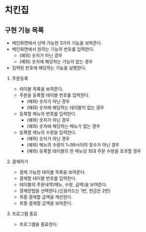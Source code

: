 # 치킨집

## 구현 기능 목록

- 메인화면에서 선택 가능한 3가지 기능을 보여준다.
- 메인화면에서 원하는 기능의 번호를 입력한다.
    - (예외) 숫자가 아닌 경우
    - (예외) 숫자에 해당하는 기능이 없는 경우
- 입력된 번호에 해당하는 기능을 실행한다.

1. 주문등록
    - 테이블 목록을 보여준다.
    - 주문을 등록할 테이블 번호를 입력한다.
        - (예외) 숫자가 아닌 경우
        - (예외) 숫자에 해당하는 테이블이 없는 경우
    - 등록할 메뉴의 번호를 입력한다.
        - (예외) 숫자가 아닌 경우
        - (예외) 숫자에 해당하는 메뉴가 없는 경우
    - 등록할 메뉴의 수량을 입력한다.
        - (예외) 숫자가 아닌 경우
        - (예외) 메뉴의 수량이 1~99사이의 정수가 아닌 경우
        - (예외) 등록할 테이블의 한 메뉴당 최대 주문 수량을 초과할 경우
    
2. 결제하기
    - 결제 가능한 테이블 목록을 보여준다.
    - 결제할 테이블 번호를 입력한다.
    - 테이블의 주문내역(메뉴, 수량, 금액)을 보여준다.
    - 결제방법을 선택한다.(신용카드는 1번, 현금은 2번)
    - 최종 결제할 금액을 계산한다.
    - 최종 결제할 금액을 보여준다.
    
3. 프로그램 종료
    - 프로그램을 종료한다.
    